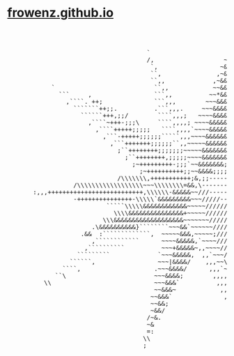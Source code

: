 # [frowenz.github.io](https://frowenz.github.io/)

<pre>                                                             
                                                                ~\
                                                               ~~ 
                                      `                     & ~~~ 
                                      /,                   ~&~~~~ 
                                       `,                 ~&&~~~  
                                       ``,               ,~&&~~~  
                                       ``,,             ,~&&&~~~  
            `                           ``,,            ~~&&*~~:  
              ```     ,                 ```,,          ~~*&&*~~                                        
                ,````. ++;              ```,,,        ~~~&&&*~~                        /  
                  ```````++;;.          .```,,,.     ~~~&&&&*~.                    \,&   
                    ``````+++,;;/        ````,,,;   ~~~~&&&&~~                 ;;*&&     
                      ,````~+++-;;;\     ````,,,,; ~~~~&&&&&~~             ;;;*&&&       
                        ,````+++++;;;;;   ````,,,,`~~~~&&&&&~`         ;;;;&&&&&         
                          ,```-+++++;;;;;;`````,,,~~~~&&&&&&~     .;;;;;&&&&&&           
                            ,```+++++++;;;;;;``,,~~~~~&&&&&&~  ;;;;;;&&&&&&&             
                              ;``++++++++;;;;;;;~~~~~&&&&&&&`;;;;-&&&&&&&&               
                                ;``++++++++,;;;;;~~~~&&&&&&&;;=&&&&&&&&&                 
                                  ;~+++++++++-;;;`~~&&&&&&&;;;;;;;;;;;;;;;;;;;;,++++:    
                                    ;~++++++++++;;~~&&&&;;;;;;;;;;;-----------++..       
                              /\\\\\\\,+++++++++++;&,;;---------------------``````````````````,
                  /\\\\\\\\\\\\\\\\\\~~~\\\\\\\\=&&,\-------------------```````````````````````/
       :,,,++++++++++++++++++++++++++,\\\\\\-&&&&&~~///-------------```````````````\            
                  -+++++++++++++++-\\\\\`&&&&&&&&&~~~/////------```````,                        
                           `````\\\\\&&&&&&&&&&&&~~~~~//////\\/////                             
                             \\\\&&&&&&&&&&&&&&&+~~~~~//////`++//////                           
                          \\\&&&&&&&&&&&&&&&&&&&~~~~~~~/////,++++;/////                         
                       .\&&&&&&&&&&}````````~~~&&`~~~~~~////\+++++++/////                       
                    .&&  :`````````````,  ~~~~~&&&,~~~~~;///\,++++++++;////                     
                       ,````````````      ~~~~&&&&&,`~~~~////,  `++++++++////                   
                     ,``````````          ~~~+&&&&&~,,~~~~///,      ++++++++///                 
                   `````````             `~~~&&&&&,  ,,`~~~//,,         ++++++\//               
                 ``````,                 ~~~|&&&&/    ,,,~~\/,,             -++++//             
               ````,                    .~~~&&&&/      ,,,`~/,,                 +++\/           
             ``\                        ~~~&&&&;        ,,,,~,,,                    ++/         
          \\                            ~~~&&&`          ,,,,,,,                       :-       
                                        ~~&&&~            ,,,,,,                                
                                       ~~&&&`              ,,,,,,                               
                                       ~~&&;                ,,,,,                               
                                       ~&&/                  ,,,,                               
                                      /~&.                    ,,,,                              
                                      ~&                       ;,,                              
                                      =:                        \,                              
                                     \\                          \,                             
                                     ;                            \                             
 </pre>

